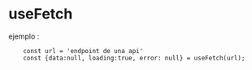 # useFetch 

ejemplo :

```
    const url = 'endpoint de una api'
    const {data:null, loading:true, error: null} = useFetch(url);
```